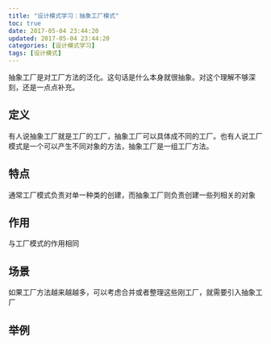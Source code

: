 ```yaml
---
title: "设计模式学习：抽象工厂模式"
toc: true
date: 2017-05-04 23:44:20
updated: 2017-05-04 23:44:20
categories: [设计模式学习]
tags: [设计模式]
---
```


抽象工厂是对工厂方法的泛化。这句话是什么本身就很抽象。对这个理解不够深刻，还是一点点补充。

<!--more-->

## 定义
有人说抽象工厂就是工厂的工厂，抽象工厂可以具体成不同的工厂。也有人说工厂模式是一个可以产生不同对象的方法，抽象工厂是一组工厂方法。

## 特点
通常工厂模式负责对单一种类的创建，而抽象工厂则负责创建一些列相关的对象

## 作用
与工厂模式的作用相同

## 场景
如果工厂方法越来越越多，可以考虑合并或者整理这些刚工厂，就需要引入抽象工厂

## 举例

